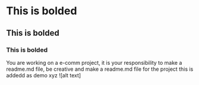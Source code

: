 # This is bolded
## This is bolded
### This is bolded 
You are working on a e-comm project, it is your responsibility to make a readme.md file, be creative and make a readme.md file for the project
this is addedd as demo
xyz
![alt text]

